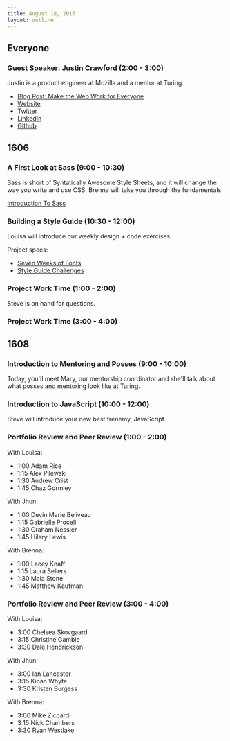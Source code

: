```yaml
---
title: August 18, 2016
layout: outline
---
```


## Everyone

### Guest Speaker: Justin Crawford (2:00 - 3:00)

Justin is a product engineer at Mozilla and a mentor at Turing.

- [Blog Post: Make the Web Work for Everyone](https://hacks.mozilla.org/2016/07/make-the-web-work-for-everyone/)
- [Website](https://hoosteeno.com/)
- [Twitter](https://twitter.com/hoosteeno)
- [LinkedIn](https://www.linkedin.com/in/justincrawford)
- [Github](https://github.com/hoosteeno)

## 1606

### A First Look at Sass (9:00 - 10:30)

Sass is short of Syntatically Awesome Style Sheets, and it will change the way you write and use CSS. Brenna will take you  through the fundamentals.  

[Introduction To Sass](http://frontend.turing.io/lessons/introduction-to-sass.html)

### Building a Style Guide (10:30 - 12:00)

Louisa will introduce our weekly design + code exercises.

Project specs:

- [Seven Weeks of Fonts](http://frontend.turing.io/projects/seven-weeks-of-fonts.html)
- [Style Guide Challenges](http://frontend.turing.io/projects/style-guide-challenges.html)

### Project Work Time (1:00 - 2:00)

Steve is on hand for questions.

### Project Work Time (3:00 - 4:00)



## 1608

### Introduction to Mentoring and Posses (9:00 - 10:00)

Today, you'll meet Mary, our mentorship coordinator and she'll talk about what posses and mentoring look like at Turing.

### Introduction to JavaScript (10:00 - 12:00)

Steve will introduce your new best frenemy, JavaScript.

### Portfolio Review and Peer Review (1:00 - 2:00)

With Louisa:

- 1:00 Adam Rice
- 1:15 Alex Pilewski
- 1:30 Andrew Crist
- 1:45 Chaz Gormley

With Jhun:

- 1:00 Devin Marie Beliveau
- 1:15 Gabrielle Procell
- 1:30 Graham Nessler
- 1:45 Hilary Lewis

With Brenna:

- 1:00 Lacey Knaff
- 1:15 Laura Sellers
- 1:30 Maia Stone
- 1:45 Matthew Kaufman


### Portfolio Review and Peer Review (3:00 - 4:00)

With Louisa:

- 3:00 Chelsea Skovgaard
- 3:15 Christine Gamble
- 3:30 Dale Hendrickson

With Jhun:

- 3:00 Ian Lancaster
- 3:15 Kinan Whyte
- 3:30 Kristen Burgess

With Brenna:

- 3:00 Mike Ziccardi
- 3:15 Nick Chambers
- 3:30 Ryan Westlake

